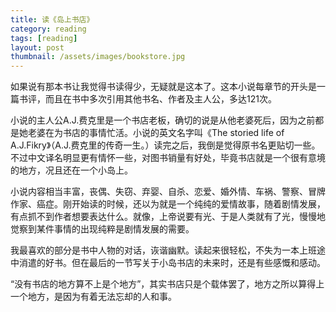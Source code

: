 ```yaml
---
title: 读《岛上书店》  
category: reading  
tags: [reading]  
layout: post  
thumbnail: /assets/images/bookstore.jpg
---
```


如果说有那本书让我觉得书读得少，无疑就是这本了。这本小说每章节的开头是一篇书评，而且在书中多次引用其他书名、作者及主人公，多达121次。

小说的主人公A.J.费克里是一个书店老板，确切的说是从他老婆死后，因为之前都是她老婆在为书店的事情忙活。小说的英文名字叫《The storied life of A.J.Fikry》（A.J.费克里的传奇一生。）读完之后，我倒是觉得原书名更贴切一些。不过中文译名明显更有情怀一些，对图书销量有好处，毕竟书店就是一个很有意境的地方，况且还在一个小岛上。


小说内容相当丰富，丧偶、失窃、弃婴、自杀、恋爱、婚外情、车祸、警察、冒牌作家、癌症。刚开始读的时候，还以为就是一个纯纯的爱情故事，随着剧情发展，有点抓不到作者想要表达什么。就像，上帝说要有光、于是人类就有了光，慢慢地觉察到某件事情的出现纯粹是剧情发展的需要。

我最喜欢的部分是书中人物的对话，诙谐幽默。读起来很轻松，不失为一本上班途中消遣的好书。但在最后的一节写关于小岛书店的未来时，还是有些感慨和感动。

“没有书店的地方算不上是个地方”，其实书店只是个载体罢了，地方之所以算得上一个地方，是因为有着无法忘却的人和事。



